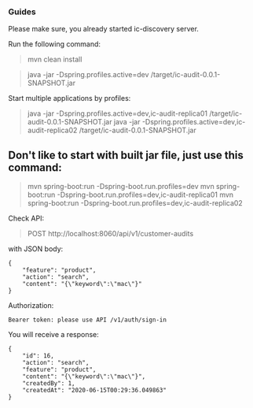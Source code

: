 ### Guides

Please make sure, you already started ic-discovery server.

Run the following command:

> mvn clean install

> java -jar -Dspring.profiles.active=dev /target/ic-audit-0.0.1-SNAPSHOT.jar

Start multiple applications by profiles:

> java -jar -Dspring.profiles.active=dev,ic-audit-replica01 /target/ic-audit-0.0.1-SNAPSHOT.jar
> java -jar -Dspring.profiles.active=dev,ic-audit-replica02 /target/ic-audit-0.0.1-SNAPSHOT.jar

## Don't like to start with built jar file, just use this command:

> mvn spring-boot:run -Dspring-boot.run.profiles=dev
> mvn spring-boot:run -Dspring-boot.run.profiles=dev,ic-audit-replica01
> mvn spring-boot:run -Dspring-boot.run.profiles=dev,ic-audit-replica02

Check API:

> POST http://localhost:8060/api/v1/customer-audits

with JSON body:

    {
    	"feature": "product",
    	"action": "search",
    	"content": "{\"keyword\":\"mac\"}"
    } 

Authorization:

    Bearer token: please use API /v1/auth/sign-in
    
You will receive a response:

    {
        "id": 16,
        "action": "search",
        "feature": "product",
        "content": "{\"keyword\":\"mac\"}",
        "createdBy": 1,
        "createdAt": "2020-06-15T00:29:36.049863"
    }